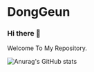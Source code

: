 <h1>DongGeun</h1>

### Hi there 👋

Welcome To My Repository.


![Anurag's GitHub stats](https://github-readme-stats.vercel.app/api?username=DongGeun2&count_private=true&include_all_commits=true&show_icons=true&theme=react&hide=stars&hide_border=false)
